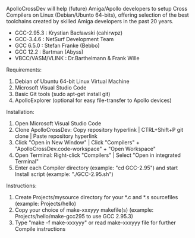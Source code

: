 ApolloCrossDev will help (future) Amiga/Apollo developers to setup Cross Compilers on Linux (Debian/Ubunto 64-bits),
offering selection of the best toolchains created by skilled Amiga developers in the past 20 years.

* GCC-2.95.3        : Krystian Bacławski (cahirwpz)
* GCC-3.4.6         : NetSurf Development Team
* GCC 6.5.0         : Stefan Franke (Bebbo)
* GCC 12.2          : Bartman (Abyss)
* VBCC/VASM/VLINK   : Dr.Barthelmann & Frank Wille

Requirements:
1. Debian of Ubuntu 64-bit Linux Virtual Machine
2. Microsoft Visual Studio Code
3. Basic Git tools (sudo apt-get install git)
4. ApolloExplorer (optional for easy file-transfer to Apollo devices)

Installation:
1. Open Microsoft Visual Studio Code
2. Clone ApolloCrossDev: Copy repository hyperlink | CTRL+Shift+P git clone | Paste repository hyperlink
3. Click "Open in New Window" | Click "Compilers" + "ApolloCrossDev.code-workspace" + "Open Workspace"
4. Open Terminal: Right-click "Compilers" | Select "Open in integrated Terminal"
5. Enter each Compiler directory (example: "cd GCC-2.95") and start Install script (example: "./GCC-2.95.sh")

Instructions:
1. Create Projects/mysource directory for your *.c and *.s sourcefiles (example: Projects/hello)
2. Copy your choice of make-xxxyyy makefile(s) (example: Projects/hello/make-gcc295 to use GCC 2.95.3)
3. Type "make -f make-xxxyyy" or read make-xxxyyy file for further Compile instructions
